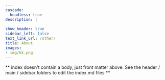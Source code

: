```yaml
---
cascade:
  headless: true
description: |
  
show_header: true
sidebar_left: false
text_link_url: /other/
title: About
images:
- img/kk.png
---
```


** index doesn't contain a body, just front matter above.
See the header / main / sidebar folders to edit the index.md files **
